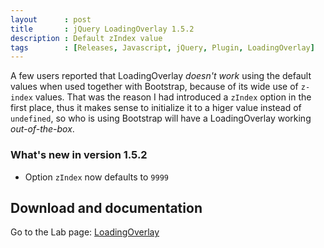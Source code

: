 ```yaml
---
layout      : post
title       : jQuery LoadingOverlay 1.5.2
description : Default zIndex value
tags        : [Releases, Javascript, jQuery, Plugin, LoadingOverlay]
---
```



A few users reported that LoadingOverlay *doesn't work* using the default values when used together with Bootstrap, because of its wide use of `z-index` values.
That was the reason I had introduced a `zIndex` option in the first place, thus it makes sense to initialize it to a higer value instead of `undefined`, so who is using Bootstrap will have a LoadingOverlay working *out-of-the-box*.


### What's new in version 1.5.2

- Option `zIndex` now defaults to `9999`




## Download and documentation

Go to the Lab page: [LoadingOverlay](/labs/jquery-loading-overlay/)
